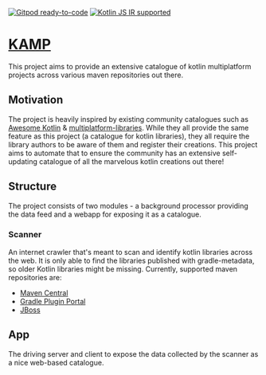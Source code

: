 [![Gitpod ready-to-code](https://img.shields.io/badge/gitpod-ready--to--code-blue?logo=gitpod&style=flat-square)](https://gitpod.io/#https://github.com/mpetuska/kamp)
[![Kotlin JS IR supported](https://img.shields.io/badge/Kotlin%2FJS-IR%20supported-yellow?style=flat-square&logo=kotlin)](https://kotl.in/jsirsupported)

# [KAMP](https://www.kamp.ml)
This project aims to provide an extensive catalogue of kotlin multiplatform projects across various maven repositories
out there.

## Motivation
The project is heavily inspired by existing community catalogues such as [Awesome Kotlin](https://github.com/KotlinBy/awesome-kotlin)
& [multiplatform-libraries](https://github.com/icerockdev/multiplatform-libraries). While they all provide the same feature 
as this project (a catalogue for kotlin libraries), they all require the library authors to be aware of them and register 
their creations. This project aims to automate that to ensure the community has an extensive self-updating catalogue of 
all the marvelous kotlin creations out there!

## Structure
The project consists of two modules - a background processor providing the data feed and a webapp for exposing it as a catalogue.

### Scanner
An internet crawler that's meant to scan and identify kotlin libraries across the web. 
It is only able to find the libraries published with gradle-metadata, so older Kotlin libraries might be missing.
Currently, supported maven repositories are:
* [Maven Central](https://repo1.maven.org/maven2)
* [Gradle Plugin Portal](https://plugins.gradle.org/m2)
* [JBoss](https://repository.jboss.org/nexus/content/repositories/releases)

## App

The driving server and client to expose the data collected by the scanner as a nice web-based catalogue. 
